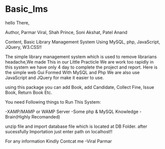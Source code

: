 # Basic_lms
hello There,

Author,
Parmar Viral,
Shah Prince, 
Soni Akshat,
Patel Anand

Content,
Basic Library Management System Using MySQL, php, JavaScript, JQuery, W3.CSS!!

The simple library management system which is used to remove librarians headache,We made This in our Little Practicle We are work too rapidly in this system we have only 4 day to complete the project and report.
Here is the simple web Gui Formed With MySQL and Php We are also use JavaScript and JQuery for make it easier to use.
  
using this package you can add Book, add Candidate, Collect Fine, Issue Book, Return Book Etc.

You need Following things to Run This System:

-XAMP/MAMP or WAMP Server
-Some php & MySQL Knowledge 
-Brain(Highly Recomanded)

unzip file and import database file which is located at DB Folder.
after sucessfully Importation just enter path on localhost!!

For any information Kindly Contcat me
-Viral Parmar
